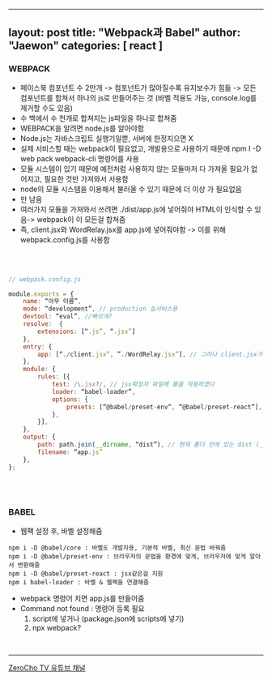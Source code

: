 

---
layout: post
title:  "Webpack과 Babel"
author: "Jaewon"
categories: [ react ]
---

### WEBPACK

-  페이스북 컴포넌트 수 2만개 -> 컴포넌트가 많아질수록 유지보수가 힘듦 -> 모든 컴포넌트를 합쳐서 하나의 js로 만들어주는 것 (바벨 적용도 가능, console.log를 제거할 수도 있음) 
- 수 백에서 수 천개로 합쳐지는 js파일을 하나로 합쳐줌 
- WEBPACK을 알려면 node.js를 알아야함
- Node.js는 자바스크립트 실행기일뿐, 서버에 한정지으면 X
- 실제 서비스할 때는 webpack이 필요없고, 개발용으로 사용하기 때문에 npm I -D web pack webpack-cli 명령어를 사용
- 모듈 시스템이 있기 때문에 예전처럼 사용하지 않는 모듈마저 다 가져올 필요가 없어지고, 필요한 것만 가져와서 사용함 
- node의 모듈 시스템을 이용해서 불러올 수 있기 때문에 더 이상 <script></script>가 필요없음
- <script src=“./dist/app.js></script>만 남음
- 여러가지 모듈을 가져와서 쓰려면 ./dist/app.js에 넣어줘야 HTML이 인식할 수 있음-> webpack이 이 모든걸 합쳐줌
- 즉, client.jsx와 WordRelay.jsx를 app.js에 넣어줘야함 -> 이를 위해 webpack.config.js를 사용함
<br>
<br>

```javascript
// webpack.config.js

module.exports = {
 	name: “아무 이름”,
	mode: “development”, // production 실서비스용
	devtool: “eval”, //빠르게?
	resolve:  {
		extensions: [“.js”, “.jsx”]
	},
	entry: {
		app: [“./client.jsx”, ”./WordRelay.jsx”], // 그러나 client.jsx가 WordRelay.jsx를 import하고 있기 때문에 client.jsx만 써도 되고, 위에 resolve프로퍼티 때문에 확장자를 빼고 client만 넣어도 됨
	},
	module: {
		rules: [{
			test: /\.jsx?/, // jsx확장자 파일에 룰을 적용하겠다
			loader: “babel-loader”,
			options: {
				presets: [“@babel/preset-env“, “@babel/preset-react”],
			},
		}],
	},
	output: {
		path: path.join(__dirname, “dist”),	// 현재 폴더 안에 있는 dist (__dirname : 현재폴더)
		filename: “app.js”
	},
};
```

<br>
<br>

### BABEL

- 웹팩 설정 후, 바벨 설정해줌

```
npm i -D @babel/core : 바벨도 개발자용, 기본적 바벨, 최신 문법 바꿔줌
npm i -D @babel/preset-env : 브라우저의 문법을 환경에 맞게, 브라우저에 맞게 알아서 변환해줌
npm i -D @babel/preset-react : jsx같은걸 지원 
npm i babel-loader : 바벨 & 웹팩을 연결해줌
```

- webpack 명령어 치면 app.js를 만들어줌 
- Command not found : 명령어 등록 필요
    1. script에 넣거나 (package.json에 scripts에 넣기)
    2. npx webpack?

<br>

_________________

[ZeroCho TV 유튜브 채널](https://www.youtube.com/channel/UCp-vBtwvBmDiGqjvLjChaJw)